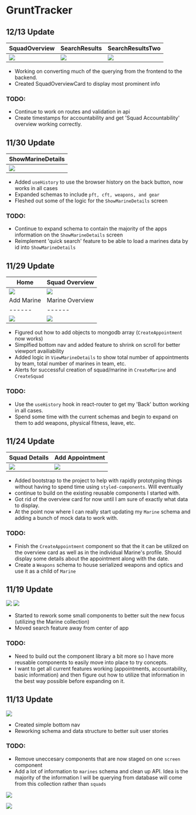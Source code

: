 # GruntTracker

## 12/13 Update

| SquadOverview |  SearchResults | SearchResultsTwo | 
| ------ | ------ | ------ |
| ![](./src/docs/1213_squadoverview.png) | ![](./src/docs/1213_2.png) | ![](./src/docs/1213_3.png) |

- Working on converting much of the querying from the frontend to the backend.
- Created SquadOverviewCard to display most prominent info

### TODO:
- Continue to work on routes and validation in api
- Create timestamps for accountability and get 'Squad Accountability' overview working correctly.

## 11/30 Update

| ShowMarineDetails | 
| ------ | 
| ![](./src/docs/1130_showmarinedetails.png) |


- Added `useHistory` to use the browser history on the back button, now works in all cases
- Expanded schemas to include `pft, cft, weapons, and gear`
- Fleshed out some of the logic for the `ShowMarineDetails` screen


### TODO:
- Continue to expand schema to contain the majority of the apps information on the `ShowMarineDetails` screen
- Reimplement 'quick search' feature to be able to load a marines data by id into `ShowMarineDetails`


## 11/29 Update

| Home | Squad Overview |
| ------ | ------ |
| ![](./src/docs/1128_home.png) | ![](./src/docs/1128_squadoverviewexpanded.png) |
| Add Marine | Marine Overview |
| ------ | ------ |
| ![](./src/docs/1128_addmarine.png) | ![](./src/docs/1128_viewmarine.png) |

- Figured out how to add objects to mongodb array (`CreateAppointment` now works)
- Simplfied bottom nav and added feature to shrink on scroll for better viewport availiability
- Added logic in `ViewMarineDetails` to show total number of appointments by team, total number of marines in team, etc.
- Alerts for successful creation of squad/marine in `CreateMarine` and `CreateSquad`

### TODO:
- Use the `useHistory` hook in react-router to get my 'Back' button working in all cases.
- Spend some time with the current schemas and begin to expand on them to add weapons, physical fitness, leave, etc.

## 11/24 Update


| Squad Details | Add Appointment |
| ------ | ------ |
| ![](./src/docs/1124.png) | ![](./src/docs/1124_2.png) |

- Added bootstrap to the project to help with rapidly prototyping things without having to spend time using `styled-components`. Will eventually
- continue to build on the existing reusable components I started with. 
- Got rid of the overview card for now until I am sure of exactly what data to display.
- At the point now where I can really start updating my `Marine` schema and adding a bunch of mock data to work with.

### TODO:
- Finish the `CreateAppointment` component so that the it can be utilized on the overview card as well as in the individual Marine's profile. Should display some details about the appointment along with the date.
- Create a `Weapons` schema to house serialized weapons and optics and use it as a child of `Marine`

## 11/19 Update
![](./src/docs/MarineCollection1119.png)
![](./src/docs/home1119.png)

- Started to rework some small components to better suit the new focus (utilizing the Marine collection)
- Moved search feature away from center of app

### TODO:
- Need to build out the component library a bit more so I have more reusable components to easily move into place to try concepts.
- I want to get all current features working (appointments, accountability, basic information) and then figure out how to utilize that information in the best way possible before expanding on it.

## 11/13 Update

![](./src/docs/navbar1113.png)

- Created simple bottom nav
- Reworking schema and data structure to better suit user stories

### TODO: 
- Remove uneccesary components that are now staged on one `screen` component
- Add a lot of information to `marines` schema and clean up API. Idea is the majority of the information I will be querying from database will come from this collection rather than `squads` 


![](./src/docs/mindmap.png)

![](./src/docs/wireframe.png)

